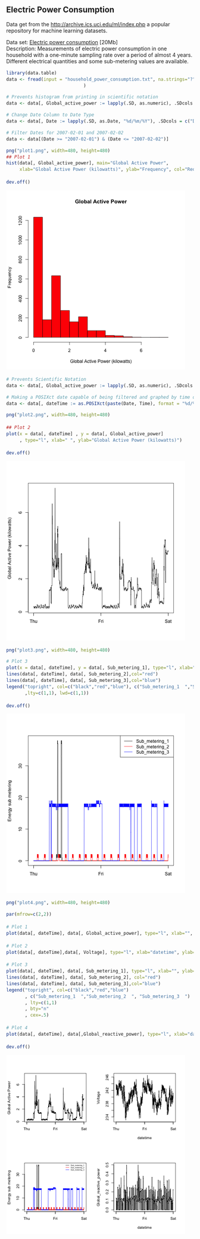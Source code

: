 
## Electric Power Consumption
Data get from the http://archive.ics.uci.edu/ml/index.php a popular repository for machine learning datasets. 

Data set: [Electric power consumption](https://d396qusza40orc.cloudfront.net/exdata%2Fdata%2Fhousehold_power_consumption.zip) [20Mb]
</br>Description: Measurements of electric power consumption in one household with a one-minute sampling rate over a period of almost 4 years. Different electrical quantities and some sub-metering values are available.

```R
library(data.table)
data <- fread(input = "household_power_consumption.txt", na.strings="?"
                             )
```

```R
# Prevents histogram from printing in scientific notation
data <- data[, Global_active_power := lapply(.SD, as.numeric), .SDcols = c("Global_active_power")]
```

```R
# Change Date Column to Date Type
data <- data[, Date := lapply(.SD, as.Date, "%d/%m/%Y"), .SDcols = c("Date")]
```

```R
# Filter Dates for 2007-02-01 and 2007-02-02
data <- data[(Date >= "2007-02-01") & (Date <= "2007-02-02")]
```

```R
png("plot1.png", width=480, height=480)
## Plot 1
hist(data[, Global_active_power], main="Global Active Power", 
     xlab="Global Active Power (kilowatts)", ylab="Frequency", col="Red")

dev.off()
```
![](https://github.com/CamilaOspinaPatino/datasciencecoursera/blob/master/Project_1/plot1.png)

```R
# Prevents Scientific Notation
data <- data[, Global_active_power := lapply(.SD, as.numeric), .SDcols = c("Global_active_power")]
```

```R
# Making a POSIXct date capable of being filtered and graphed by time of day
data <- data[, dateTime := as.POSIXct(paste(Date, Time), format = "%d/%m/%Y %H:%M:%S")]
```


```R
png("plot2.png", width=480, height=480)

## Plot 2
plot(x = data[, dateTime] , y = data[, Global_active_power]
     , type="l", xlab=" ", ylab="Global Active Power (kilowatts)")

dev.off()
```

![](https://github.com/CamilaOspinaPatino/datasciencecoursera/blob/master/Project_1/plot2.png)

```R
png("plot3.png", width=480, height=480)
```

```R
# Plot 3
plot(x = data[, dateTime], y = data[, Sub_metering_1], type="l", xlab="Date/Time", ylab="Energy sub metering")
lines(data[, dateTime], data[, Sub_metering_2],col="red")
lines(data[, dateTime], data[, Sub_metering_3],col="blue")
legend("topright", col=c("black","red","blue"), c("Sub_metering_1  ","Sub_metering_2  ", "Sub_metering_3  ")
       ,lty=c(1,1), lwd=c(1,1))

dev.off()
```
![](https://github.com/CamilaOspinaPatino/datasciencecoursera/blob/master/Project_1/plot3.png)

```R
png("plot4.png", width=480, height=480)
```

```R
par(mfrow=c(2,2))

# Plot 1
plot(data[, dateTime], data[, Global_active_power], type="l", xlab="", ylab="Global Active Power")

# Plot 2
plot(data[, dateTime],data[, Voltage], type="l", xlab="datetime", ylab="Voltage")

# Plot 3
plot(data[, dateTime], data[, Sub_metering_1], type="l", xlab="", ylab="Energy sub metering")
lines(data[, dateTime], data[, Sub_metering_2], col="red")
lines(data[, dateTime], data[, Sub_metering_3],col="blue")
legend("topright", col=c("black","red","blue")
       , c("Sub_metering_1  ","Sub_metering_2  ", "Sub_metering_3  ")
       , lty=c(1,1)
       , bty="n"
       , cex=.5) 

# Plot 4
plot(data[, dateTime], data[,Global_reactive_power], type="l", xlab="datetime", ylab="Global_reactive_power")

dev.off()
```
![](https://github.com/CamilaOspinaPatino/datasciencecoursera/blob/master/Project_1/plot4.png)



















